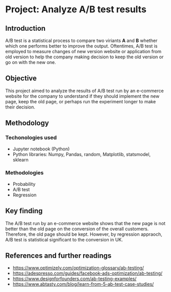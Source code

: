 # Project: Analyze A/B test results

## Introduction
A/B test is a statistical process to compare two viriants **A** and **B** whether which one performs better to improve the output. Oftentimes, A/B test is employed to measure changes of new version website or application from old version to help the company making decision to keep the old version or go on with the new one.

## Objective
This project aimed to analyze the results of A/B test run by an e-commerce website for the company to understand if they should implement the new page, keep the old page, or perhaps run the experiment longer to make their decision.

## Methodology
### Techonologies used
- Jupyter notebook (Python)
- Python libraries: Numpy, Pandas, random, Matplotlib, statsmodel, sklearn
### Methodologies
- Probability
- A/B test
- Regression

## Key finding
The A/B test run by an e-commerce website shows that the new page is not better than the old page on the conversion of the overall customers. Therefore, the old page should be kept. However, by regression appraoch, A/B test is statistical significant to the conversion in UK.

## References and further readings
- https://www.optimizely.com/optimization-glossary/ab-testing/
- https://adespresso.com/guides/facebook-ads-optimization/ab-testing/
- https://www.designforfounders.com/ab-testing-examples/
- https://www.abtasty.com/blog/learn-from-5-ab-test-case-studies/
